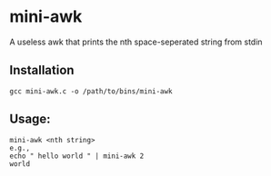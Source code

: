 # mini-awk
A useless awk that prints the nth space-seperated string from stdin
## Installation
```
gcc mini-awk.c -o /path/to/bins/mini-awk
```
## Usage:
```
mini-awk <nth string>
e.g.,
echo " hello world " | mini-awk 2
world
```
